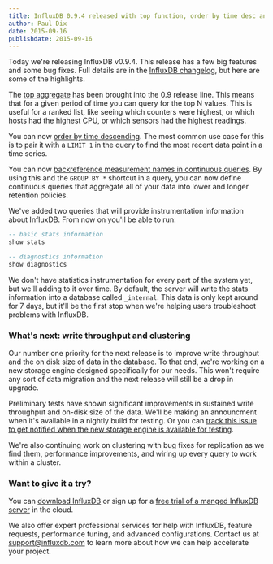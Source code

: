 ```yaml
---
title: InfluxDB 0.9.4 released with top function, order by time desc and more
author: Paul Dix
date: 2015-09-16
publishdate: 2015-09-16
---
```


Today we're releasing InfluxDB v0.9.4. This release has a few big features and some bug fixes. Full details are in the [InfluxDB changelog](https://github.com/influxdb/influxdb/blob/master/CHANGELOG.md#v094-2015-09-14), but here are some of the highlights.

The [top aggregate](https://github.com/influxdb/influxdb/issues/1821) has been brought into the 0.9 release line. This means that for a given period of time you can query for the top N values. This is useful for a ranked list, like seeing which counters were highest, or which hosts had the highest CPU, or which sensors had the highest readings.

You can now [order by time descending](https://github.com/influxdb/influxdb/issues/2022). The most common use case for this is to pair it with a `LIMIT 1` in the query to find the most recent data point in a time series.

You can now [backreference measurement names in continuous queries](https://github.com/influxdb/influxdb/issues/2555). By using this and the `GROUP BY *` shortcut in a query, you can now define continuous queries that aggregate all of your data into lower and longer retention policies.

We've added two queries that will provide instrumentation information about InfluxDB. From now on you'll be able to run:

```sql
-- basic stats information
show stats

-- diagnostics information
show diagnostics
```

We don't have statistics instrumentation for every part of the system yet, but we'll adding to it over time. By default, the server will write the stats information into a database called `_internal`. This data is only kept around for 7 days, but it'll be the first stop when we're helping users troubleshoot problems with InfluxDB.

### What's next: write throughput and clustering

Our number one priority for the next release is to improve write throughput and the on disk size of data in the database. To that end, we're working on a new storage engine designed specifically for our needs. This won't require any sort of data migration and the next release will still be a drop in upgrade.

Preliminary tests have shown significant improvements in sustained write throughput and on-disk size of the data. We'll be making an announcment when it's available in a nightly build for testing. Or you can [track this issue to get notified when the new storage engine is available for testing](https://github.com/influxdb/influxdb/issues/4086).

We're also continuing work on clustering with bug fixes for replication as we find them, performance improvements, and wiring up every query to work within a cluster.

### Want to give it a try?

You can <a href="https://influxdb.com/download/" target="_">download InfluxDB</a> or sign up for a <a href="https://customers.influxdb.com/" target="_">free trial of a manged InfluxDB server</a> in the cloud.

We also offer expert professional services for help with InfluxDB, feature requests, performance tuning, and advanced configurations. Contact us at [support@influxdb.com](mailto:support@influxdb.com) to learn more about how we can help accelerate your project.
